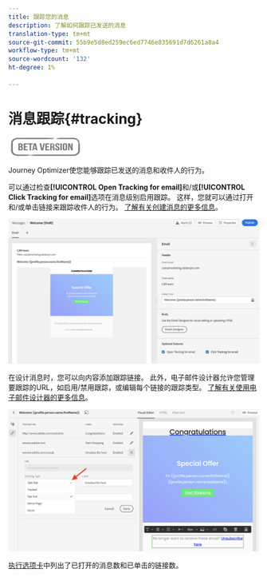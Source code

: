 ```yaml
---
title: 跟踪您的消息
description: 了解如何跟踪已发送的消息
translation-type: tm+mt
source-git-commit: 55b9e5d8ed259ec6ed7746e835691d7d6261a8a4
workflow-type: tm+mt
source-wordcount: '132'
ht-degree: 1%

---
```


# 消息跟踪{#tracking}

![](assets/do-not-localize/badge.png)

Journey Optimizer使您能够跟踪已发送的消息和收件人的行为。

可以通过检查&#x200B;**[!UICONTROL Open Tracking for email]**&#x200B;和/或&#x200B;**[!UICONTROL Click Tracking for email]**&#x200B;选项在消息级别启用跟踪。 这样，您就可以通过打开和/或单击链接来跟踪收件人的行为。 [了解有关创建消息的更多信息](create-message.md)。

![](assets/message-tracking.png)

在设计消息时，您可以向内容添加跟踪链接。 此外，电子邮件设计器允许您管理要跟踪的URL，如启用/禁用跟踪，或编辑每个链接的跟踪类型。 [了解有关使用电子邮件设计器的更多信息](create-email-content.md)。

![](assets/message-tracked-links.png)

[执行选项卡](message-monitoring.md)中列出了已打开的消息数和已单击的链接数。
